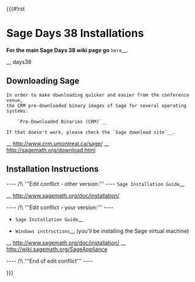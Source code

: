 {{{#!rst

Sage Days 38 Installations
==========================

**For the main Sage Days 38 wiki page go** `here`__.

__ days38


Downloading Sage
----------------

    In order to make downloading quicker and easier from the conference venue,
    the CRM pre-downloaded binary images of Sage for several operating systems:

        `Pre-Downloaded Binaries (CRM)`__

    If that doesn't work, please check the `Sage download site`__.

__ http://www.crm.umontreal.ca/sage/
__ http://sagemath.org/download.html


Installation Instructions
-------------------------


---- /!\ '''Edit conflict - other version:''' ----
    `Sage Installation Guide`__

__ http://www.sagemath.org/doc/installation/

---- /!\ '''Edit conflict - your version:''' ----
 * `Sage Installation Guide`__

 * `Windows instructions`__ (you'll be installing the Sage virtual machine)


__ http://www.sagemath.org/doc/installation/
__ http://wiki.sagemath.org/SageAppliance

---- /!\ '''End of edit conflict''' ----


}}}

